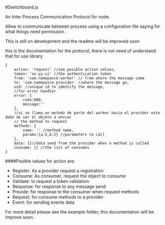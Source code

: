 #Switchboard.js


An Inter Process Communication Protocol for node. 

Allow to communicate between process using a  configuration file saying for what things need permission.

This is still on development and the readme will be improved soon

this is the documentation for the protocol, there is not need of understand that for use library

 	{
		action: 'request' //see posible action values,
		token: 'xx-yy-zz' //the authentication token
		from: 'com.namepasce.worker' // from where the message come
		to: 'com.namepasce.provider' //where the message go,
		uid: //unique id to identify the message,
		//for error handler
		error: { 
			code:000,
			message:''
		},
		//si se llama un metodo de parte del worker hacia el provider este debe de ser el objeto a enviar
		// the method to request
		methods: { 
			name: '' //method name,
			params:{a:2,b:2} //parameters to call
		},
		data: {}//data send from the provider when a method is called
		consume: {} //the list of consumes
	}	

####Posible values for action are:

 - Register: As a provider request a registration 
 - Consume: As consumer, request the object to consume
 - Validate: to request a token validation
 - Response: for response to any message send
 - Provide: for response to the consumer when request methods
 - Request: for consume methods to a provider
 - Event: for sending events data



 For more detail please see the example folder, this documentation will be improve soon.